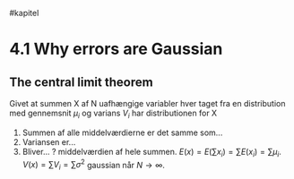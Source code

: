 #kapitel 
# 4.1 Why errors are Gaussian
## The central limit theorem
Givet at summen X af N uafhængige variabler hver taget fra en distribution med gennemsnit $\mu_{i}$ og varians $V_{i}$ har distributionen for X
1. Summen af alle middelværdierne er det samme som... 
2. Variansen er...
3. Bliver...
?
middelværdien af hele summen. $E(x)= E(\sum x_{i})=\sum E(x_{i})=\sum \mu_{i}$.
$V(x)=\sum V_{i}=\sum \sigma^{2}$
gaussian når $N \to \infty$.